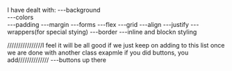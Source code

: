 I have dealt with: 
---background   
   ---colors  
   ---padding
   ---margin
   ---forms
   ---flex
   ---grid
   ---align
   ---justify
   ---wrappers(for special stying)
   ---border
   ---inline and blockn styling



////////////////I feel it will be all good if we just keep on adding to this list once we are done with another class
exapmle if you did buttons, you add//////////////
---buttons up there
